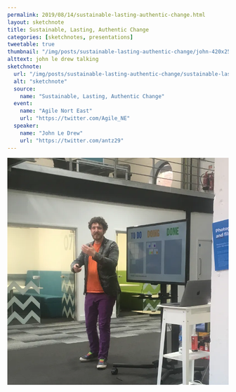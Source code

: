 ```yaml
---
permalink: 2019/08/14/sustainable-lasting-authentic-change.html
layout: sketchnote
title: Sustainable, Lasting, Authentic Change
categories: [sketchnotes, presentations]
tweetable: true
thumbnail: "/img/posts/sustainable-lasting-authentic-change/john-420x255.webp"
alttext: john le drew talking
sketchnote:
  url: "/img/posts/sustainable-lasting-authentic-change/sustainable-lasting-authentic-change.webp"
  alt: "sketchnote"
  source:
    name: "Sustainable, Lasting, Authentic Change"
  event:
    name: "Agile Nort East"
    url: "https://twitter.com/Agile_NE"
  speaker:
    name: "John Le Drew"
    url: "https://twitter.com/antz29"
---
```


<img src="/img/posts/sustainable-lasting-authentic-change/john.webp" alt="john le drew speaking at Agile NE" />
